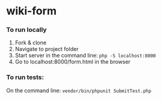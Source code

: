 # wiki-form
### To run locally 
1. Fork & clone
2. Navigate to project folder
3. Start server in the command line: `php -S localhost:8000`
4. Go to localhost:8000/form.html in the browser

### To run tests:
On the command line: `vendor/bin/phpunit SubmitTest.php`

